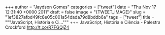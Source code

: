 
+++
author = "Jaydson Gomes"
categories = ["tweet"]
date = "Thu Nov 17 12:31:40 +0000 2011"
draft = false
image = "{TWEET_IMAGE}"
slug = "1ef3827afbd49fc8e05c001a54dada79d8bddb6a"
tags = ["tweet"]
title = """JavaScript, História e Ci..."""
+++
JavaScript, História e Ciência - Palestra Crockford http://t.co/R7FGQjZ4
